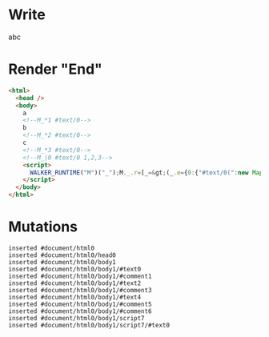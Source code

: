 # Write
  a<!--M_*1 #text/0-->b<!--M_*2 #text/0-->c<!--M_*3 #text/0--><!--M_|0 #text/0 1,2,3--><script>WALKER_RUNTIME("M")("_");M._.r=[_=>(_.e={0:{"#text/0(":new Map(_.a=[[1,_.b={}],[2,_.c={}],[3,_.d={}]])},1:_.b,2:_.c,3:_.d}),0]</script>


# Render "End"
```html
<html>
  <head />
  <body>
    a
    <!--M_*1 #text/0-->
    b
    <!--M_*2 #text/0-->
    c
    <!--M_*3 #text/0-->
    <!--M_|0 #text/0 1,2,3-->
    <script>
      WALKER_RUNTIME("M")("_");M._.r=[_=&gt;(_.e={0:{"#text/0(":new Map(_.a=[[1,_.b={}],[2,_.c={}],[3,_.d={}]])},1:_.b,2:_.c,3:_.d}),0]
    </script>
  </body>
</html>
```

# Mutations
```
inserted #document/html0
inserted #document/html0/head0
inserted #document/html0/body1
inserted #document/html0/body1/#text0
inserted #document/html0/body1/#comment1
inserted #document/html0/body1/#text2
inserted #document/html0/body1/#comment3
inserted #document/html0/body1/#text4
inserted #document/html0/body1/#comment5
inserted #document/html0/body1/#comment6
inserted #document/html0/body1/script7
inserted #document/html0/body1/script7/#text0
```